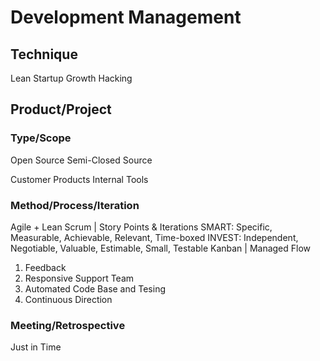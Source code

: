 Development Management
======================

Technique
---------

Lean Startup
Growth Hacking

Product/Project
---------------

### Type/Scope

Open Source
Semi-Closed Source

Customer Products
Internal Tools

### Method/Process/Iteration

Agile + Lean
  Scrum | Story Points & Iterations
    SMART: Specific, Measurable, Achievable, Relevant, Time-boxed
    INVEST: Independent, Negotiable, Valuable, Estimable, Small, Testable
  Kanban | Managed Flow

1. Feedback
2. Responsive Support Team
3. Automated Code Base and Tesing
4. Continuous Direction

### Meeting/Retrospective

Just in Time

